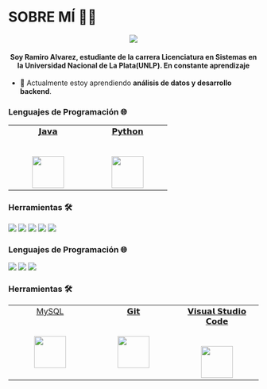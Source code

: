 <h1 align= "left"> SOBRE MÍ 👨‍💻</h1>
<p align="center">
<img align= "center" src = "https://vickyparra31.files.wordpress.com/2015/06/72dc52886e2463c29de9e703dce415e4c292e642495789.gif" />
</p>
<h4 align= "center"> Soy Ramiro Alvarez, estudiante de la carrera Licenciatura en Sistemas en la Universidad Nacional de La Plata(UNLP). En constante aprendizaje </h4>

- 🌱 Actualmente estoy aprendiendo **análisis de datos y desarrollo backend**.

### Lenguajes de Programación 🌐

<table>
  <tbody>
    <tr valign="top">
      <td width="25%" align="center">
        <a href= "https://www.java.com/es/">
        <span>𝗝𝗮𝘃𝗮</span><br><br><br>
        <img height="64px" src="https://cdn.svgporn.com/logos/java.svg">
        </a>
      </td>
      <td width="25%" align="center">
        <a href= "https://www.python.org/" >
        <span>𝗣𝘆𝘁𝗵𝗼𝗻</span><br><br><br>
        <img height="64px" src="https://cdn.svgporn.com/logos/python.svg">
        </a>
      </td>
    </tr>
  </tbody>
</table>

### Herramientas 🛠️
<img src="https://img.shields.io/badge/-MongoDB-4DB33D?style=flat&logo=mongodb&logoColor=FFFFFF"> <img src="https://img.shields.io/badge/-MySQL-F29111 style=flat&logo=mysql&logoColor=FFFFFF"> <img src="http://img.shields.io/badge/-Git-F1502F?style=flat&logo=git&logoColor=FFFFFF">
<img src="http://img.shields.io/badge/-Github-000000?style=flat&logo=github&logoColor=FFFFFF">
<img src="http://img.shields.io/badge/-VS%20Code-007ACC?style=flat&logo=visual%20studio%20code&logoColor=white">
### Lenguajes de Programación 🌐
<img src="http://img.shields.io/badge/-Java-F89820?style=flat&logo=java&logoColor=black"> <img src="https://img.shields.io/badge/-C%20&%20C++-659ad2?style=flat&logo=c%2B%2B&logoColor=ffffff"> <img src="https://img.shields.io/badge/-Python-black?style=flat&logo=python&logoColor=white"> 

### Herramientas 🛠️
  <table>
  <tbody>
    <tr valign="top">
      <td width="25%" align="center">
        <a href= "https://www.mysql.com/" >
        <span>MySQL</span><br><br><br>
        <img height="64px" src="https://cdn.svgporn.com/logos/mysql.svg">
       </a>
      </td>
      <td width="25%" align="center">
        <a href= "https://git-scm.com/">
        <span>𝗚𝗶𝘁</span><br><br><br>
        <img height="64px" src="https://cdn.svgporn.com/logos/git-icon.svg">
        </a>
      </td>
      <td width="25%" align="center">
         <a href= https://code.visualstudio.com/>
        <span>𝗩𝗶𝘀𝘂𝗮𝗹 𝗦𝘁𝘂𝗱𝗶𝗼 𝗖𝗼𝗱𝗲</span><br><br><br>
        <img height="64px" src="https://cdn.svgporn.com/logos/visual-studio-code.svg">
        </a>
      </td>
    </tr>
  </tbody>
</table>


<!--
**ramialvarez/ramialvarez** is a ✨ _special_ ✨ repository because its `README.md` (this file) appears on your GitHub profile.

Here are some ideas to get you started:

- 🔭 I’m currently working on ...
- 🌱 I’m currently learning ...
- 👯 I’m looking to collaborate on ...
- 🤔 I’m looking for help with ...
- 💬 Ask me about ...
- 📫 How to reach me: ...
- 😄 Pronouns: ...
- ⚡ Fun fact: ...
-->

